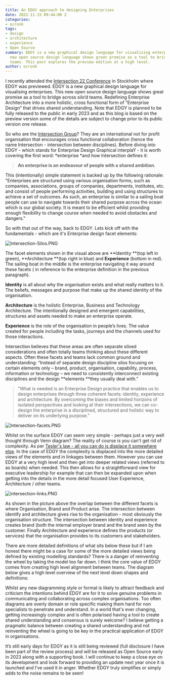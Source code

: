 ```yaml
---
title: An EDGY approach to designing Enterprises
date: 2022-11-15 09:44:00 Z
categories:
- ocronk
tags:
- design
- architecture
- experience
- Open Source
summary: EDGY is a new graphical design language for visualising enterprises. This
  new open source design language shows great promise as a tool to bridge across silo’d
  teams. This post explores the preview edition at a high level.
author: ocronk
---
```


I recently attended the [Intersection 22 Conference](https://intersection.group/events/intersection22) in Stockholm where EDGY was previewed. EDGY is a new graphical design language for visualising enterprises. This new open source design language shows great promise as a tool to bridge across silo’d teams. Redefining Enterprise Architecture into a more holistic, cross functional form of “Enterprise Design” that drives shared understanding. Note that EDGY is planned to be fully released to the public in early 2023 and as this blog is based on the preview version some of the details are subject to change prior to its public version one release.

So who are the [Intersection Group](https://intersection.group)? They are an international not for profit organisation that encourages cross functional collaboration (hence the name Intersection - intersection between disciplines). Before diving into EDGY - which stands for Enterprise Design Graphical interplaY -  it is worth covering the first word: *enterprise *and how Intersection defines it:

> **An enterprise is an endeavour of people with a shared ambition.**

This (intentionally) simple statement is backed up by the following rationale:
"Enterprises are structured using various organisation forms, such as companies, associations, groups of companies, departments, institutes, etc. and consist of people performing activities, building and using structures to achieve a set of outcomes. As such, an enterprise is similar to a sailing boat people can use to navigate towards their shared purpose across the ocean which is our global society. It is meant to be efficient whilst providing enough flexibility to change course when needed to avoid obstacles and dangers."

So with that out of the way, back to EDGY. Lets kick off with the  fundamentals - which are it's Enterprise design facet elements:

![Intersection-Silos.PNG](/uploads/Intersection-Silos.PNG)

The facet elements shown in the visual above are **Identity **(top left in green), **Architecture **(top right in blue) and **Experience** (bottom in red). The sailing boat in the middle is the enterprise navigating it way around these facets ( in reference to the enterprise definition in the previous paragraph).

**Identity** is all about why the organisation exists and what really matters to it. The beliefs, messages and purpose that make up the shared identity of the organisation.

**Architecture** is the holistic Enterprise, Business and Technology Architecture. The intentionally designed and emergent capabilities, structures and assets needed to make an enterprise operate.

**Experience** is the role of the organisation in people’s lives. The value created for people including the tasks, journeys and the channels used for those interactions.

Intersection believes that these areas are often separate siloed considerations and often totally teams thinking about these different aspects. Often these facets and teams lack common ground and understanding: “Instead of separate design discipline silos focusing on certain elements only – brand, product, organisation, capability, process, information or technology – we need to consistently interconnect existing disciplines and the design **elements **they usually deal with.”

> "What is needed is an Enterprise Design practice that enables us to design enterprises through three coherent facets: identity, experience and architecture. By overcoming the biases and limited horizons of isolated perspectives and looking at their intersections, we can co-design the enterprise in a disciplined, structured and holistic way to deliver on its underlying purpose."

![Intersection-facets.PNG](/uploads/Intersection-facets.PNG)

Whilst on the surface EDGY can seem very simple - perhaps just a very well thought through Venn diagram? The reality of course is you can't get rid of complexity. As per [Tesler's law - all you can do is displace it somewhere else](https://en.wikipedia.org/wiki/Law_of_conservation_of_complexity). In the case of EDGY the complexity is displaced into the more detailed views of the elements and in linkages between them. However you can use EDGY at a very high level and then get into deeper related views (referred to as boards) when needed. This then allows for a straightforward view for executive leadership for example that can then be expanded upon when getting into the details in the more detail focused User Experience, Architecture / other teams.

![intersection-links.PNG](/uploads/intersection-links.PNG)

As shown in the picture above the overlap between the different facets is where Organisation, Brand and Product arise. The intersection between identify and architecture gives rise to the organisation - most obviously the organisation structure.  The intersection between identity and experience creates brand (both the internal employer brand and the brand seen by the customer. Finally Architecture and experience defines the products (or services) that the organisation provides to its customers and stakeholders.

There are more detailed definitions of what sits below these but if I am honest there might be a case for some of the more detailed views being defined by existing modelling standards? There is a danger of reinventing the wheel by taking the model too far down. I think the core value of EDGY comes from creating high level alignment between teams. The diagram below gives a high level overview of the next level down shapes and definitions:

Whilst any new diagramming style or format is likely to attract feedback and criticism the intentions behind EDGY are for it to solve genuine problems in communicating and collaborating across complex organisations. Too often diagrams are overly domain or role specific making them hard for non specialists to penetrate and understand. In a world that's ever changing, getting increasingly complex and is often polarised having a tool to create shared understanding and consensus is surely welcome? I believe getting a pragmatic balance between creating a shared understanding and not reinventing the wheel is going to be key in the practical application of EDGY in organisations.

It’s still early days for EDGY as it is still being reviewed (full disclosure I have been part of the review process) and will be released as Open Source early in 2023 along with a supporting book. I will continue to keep a close eye on its development and look forward to providing an update next year once it is launched and I’ve used it in anger. Whether EDGY truly simplifies or simply adds to the noise remains to be seen!